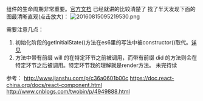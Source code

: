 组件的生命周期非常重要。[官方文档](https://reactjs.org/docs/react-component.html) 已经就讲的比较清楚了
找了半天发现下面的图最清晰直观(点击放大)：
![20160815095219530.png](http://upload-images.jianshu.io/upload_images/71414-a9ddeb87a9ab8a5a.png?imageMogr2/auto-orient/strip%7CimageView2/2/w/1240)

需要注意几点：
1. 初始化阶段的getInitialState()方法在es6里的写法中被constructor()取代。[详见](https://reactjs.org/docs/react-without-es6.html#setting-the-initial-state)
2. 方法中带有前缀 will 的在特定环节之前被调用，而带有前缀 did 的方法则会在特定环节之后被调用。特定环节我的理解就是render方法。
未完待续


参考：
http://www.jianshu.com/p/c36a0601b00c
https://doc.react-china.org/docs/react-component.html
http://www.cnblogs.com/twobin/p/4949888.html
